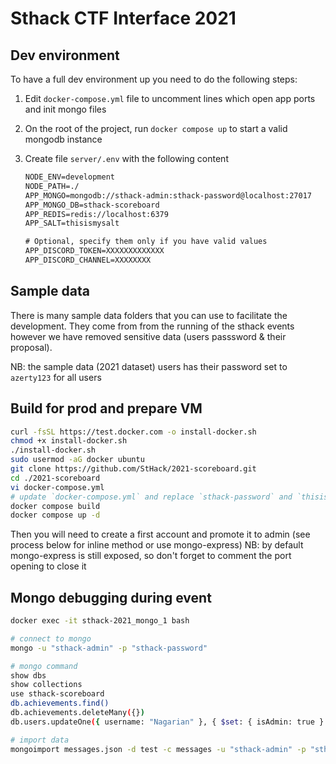 # Sthack CTF Interface 2021

## Dev environment

To have a full dev environment up you need to do the following steps:

1. Edit `docker-compose.yml` file to uncomment lines which open app ports and init mongo files
2. On the root of the project, run `docker compose up` to start a valid mongodb instance
3. Create file `server/.env` with the following content

    ```txt
    NODE_ENV=development
    NODE_PATH=./
    APP_MONGO=mongodb://sthack-admin:sthack-password@localhost:27017
    APP_MONGO_DB=sthack-scoreboard
    APP_REDIS=redis://localhost:6379
    APP_SALT=thisismysalt

    # Optional, specify them only if you have valid values
    APP_DISCORD_TOKEN=XXXXXXXXXXXXX
    APP_DISCORD_CHANNEL=XXXXXXXX
    ```

## Sample data

There is many sample data folders that you can use to facilitate the development. They come from from the running of the sthack events however we have removed sensitive data (users passsword & their proposal).

NB: the sample data (2021 dataset) users has their password set to `azerty123` for all users

## Build for prod and prepare VM

```bash
curl -fsSL https://test.docker.com -o install-docker.sh
chmod +x install-docker.sh
./install-docker.sh
sudo usermod -aG docker ubuntu
git clone https://github.com/StHack/2021-scoreboard.git
cd ./2021-scoreboard
vi docker-compose.yml
# update `docker-compose.yml` and replace `sthack-password` and `thisismysalt` with random string
docker compose build
docker compose up -d
```

Then you will need to create a first account and promote it to admin (see process below for inline method or use mongo-express)
NB: by default mongo-express is still exposed, so don't forget to comment the port opening to close it

## Mongo debugging during event

```bash
docker exec -it sthack-2021_mongo_1 bash

# connect to mongo
mongo -u "sthack-admin" -p "sthack-password"

# mongo command
show dbs
show collections
use sthack-scoreboard
db.achievements.find()
db.achievements.deleteMany({})
db.users.updateOne({ username: "Nagarian" }, { $set: { isAdmin: true } })

# import data
mongoimport messages.json -d test -c messages -u "sthack-admin" -p "sthack-password" --authenticationDatabase admin --jsonArray --drop
```
